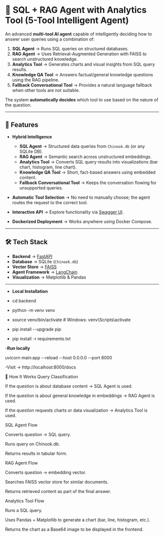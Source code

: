 # 📌 SQL + RAG Agent with Analytics Tool (5-Tool Intelligent Agent)

An advanced **multi-tool AI agent** capable of intelligently deciding how to answer user queries using a combination of:

1. **SQL Agent** → Runs SQL queries on structured databases.
2. **RAG Agent** → Uses Retrieval-Augmented Generation with FAISS to search unstructured knowledge.
3. **Analytics Tool** → Generates charts and visual insights from SQL query results.
4. **Knowledge QA Tool** → Answers factual/general knowledge questions using the RAG pipeline.
5. **Fallback Conversational Tool** → Provides a natural language fallback when other tools are not suitable.

The system **automatically decides** which tool to use based on the nature of the question.

---

## 🚀 Features

- **Hybrid Intelligence**
  - **SQL Agent** → Structured data queries from `Chinook.db` (or any SQLite DB).
  - **RAG Agent** → Semantic search across unstructured embeddings.
  - **Analytics Tool** → Converts SQL query results into visualizations (bar chart, histogram, line chart).
  - **Knowledge QA Tool** → Short, fact-based answers using embedded content.
  - **Fallback Conversational Tool** → Keeps the conversation flowing for unsupported queries.

- **Automatic Tool Selection** → No need to manually choose; the agent routes the request to the correct tool.
- **Interactive API** → Explore functionality via [Swagger UI](http://localhost:8000/docs).
- **Dockerized Deployment** → Works anywhere using Docker Compose.

---

## 🛠️ Tech Stack

- **Backend** → [FastAPI](https://fastapi.tiangolo.com/)
- **Database** → SQLite (`Chinook.db`)
- **Vector Store** → [FAISS](https://github.com/facebookresearch/faiss)
- **Agent Framework** → [LangChain](https://www.langchain.com/)
- **Visualization** → Matplotlib & Pandas

---

- **Local Installation**

- cd backend
- python -m venv venv
- source venv/bin/activate  # Windows: venv\Scripts\activate
- pip install --upgrade pip
- pip install -r requirements.txt


-**Run locally**

uvicorn main:app --reload --host 0.0.0.0 --port 8000

-Visit → http://localhost:8000/docs


📌 How It Works
Query Classification

If the question is about database content → SQL Agent is used.

If the question is about general knowledge in embeddings → RAG Agent is used.

If the question requests charts or data visualization → Analytics Tool is used.

SQL Agent Flow

Converts question → SQL query.

Runs query on Chinook.db.

Returns results in tabular form.

RAG Agent Flow

Converts question → embedding vector.

Searches FAISS vector store for similar documents.

Returns retrieved content as part of the final answer.

Analytics Tool Flow

Runs a SQL query.

Uses Pandas + Matplotlib to generate a chart (bar, line, histogram, etc.).

Returns the chart as a Base64 image to be displayed in the frontend.


